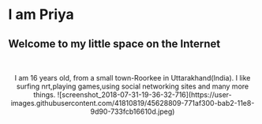 <h1> I am Priya </hi></center>
<h2>Welcome to my little space on the Internet</h2>
<br><p align="center"> I am 16 years old, from a small town-Roorkee in Uttarakhand(India). I like surfing nrt,playing games,using social networking sites and many more things.
![screenshot_2018-07-31-19-36-32-716](https://user-images.githubusercontent.com/41810819/45628809-771af300-bab2-11e8-9d90-733fcb16610d.jpeg)
